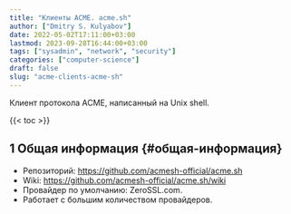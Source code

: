 ```yaml
---
title: "Клиенты ACME. acme.sh"
author: ["Dmitry S. Kulyabov"]
date: 2022-05-02T17:11:00+03:00
lastmod: 2023-09-28T16:44:00+03:00
tags: ["sysadmin", "network", "security"]
categories: ["computer-science"]
draft: false
slug: "acme-clients-acme-sh"
---
```


Клиент протокола ACME, написанный на Unix shell.

<!--more-->

{{< toc >}}


## <span class="section-num">1</span> Общая информация {#общая-информация}

-   Репозиторий: <https://github.com/acmesh-official/acme.sh>
-   Wiki: <https://github.com/acmesh-official/acme.sh/wiki>
-   Провайдер по умолчанию: ZeroSSL.com.
-   Работает с большим количеством провайдеров.
